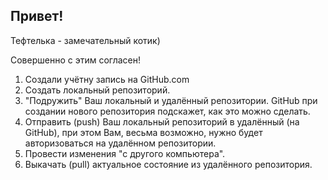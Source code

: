 ## Привет!

Тефтелька - замечательный котик)

Совершенно с этим согласен!

1. Создали учётну запись на GitHub.com
2. Создать локальный репозиторий.
3. "Подружить" Ваш локальный и удалённый репозитории. GitHub при создании нового репозитория подскажет, как это можно сделать.
4. Отправить (push) Ваш локальный репозиторий в удалённый (на GitHub), при этом Вам, весьма возможно, нужно будет авторизоваться на удалённом репозитории.
5. Провести изменения "с другого компьютера".
6. Выкачать (pull) актуальное состояние из удалённого репозитория.

